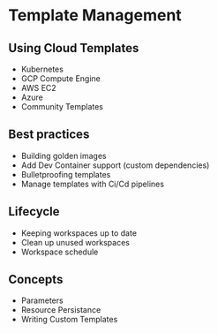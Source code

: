 # Template Management

## Using Cloud Templates

- Kubernetes
- GCP Compute Engine
- AWS EC2
- Azure
- Community Templates

## Best practices

- Building golden images
- Add Dev Container support (custom dependencies)
- Bulletproofing templates
- Manage templates with Ci/Cd pipelines

## Lifecycle

- Keeping workspaces up to date
- Clean up unused workspaces
- Workspace schedule

## Concepts

- Parameters
- Resource Persistance
- Writing Custom Templates
